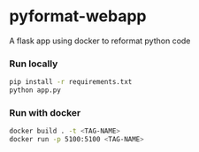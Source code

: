 # pyformat-webapp

A flask app using docker to reformat python code

### Run locally
```bash
pip install -r requirements.txt
python app.py
```

### Run with docker
```bash
docker build . -t <TAG-NAME>
docker run -p 5100:5100 <TAG-NAME>
```